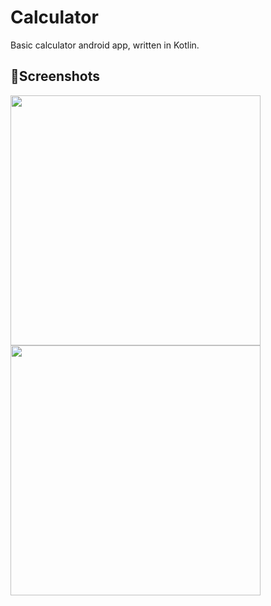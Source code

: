 # Calculator
Basic calculator android app, written in Kotlin.

## 🌟Screenshots
<p float="left">
  <img src="https://github.com/anurag0713/Calculator/assets/80536637/9a630a9b-beee-43f5-ab9f-c8c2450f73ed" width="400" />
  <img src="https://github.com/anurag0713/Calculator/assets/80536637/8d7379cb-b719-43d2-ae7f-12b1219740a3" width="400" /> 
</p>


